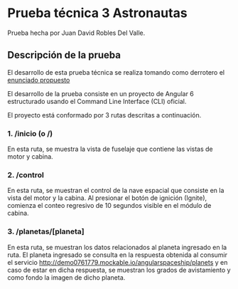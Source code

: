 # Prueba técnica 3 Astronautas

Prueba hecha por Juan David Robles Del Valle.

## Descripción de la prueba

El desarrollo de esta prueba técnica se realiza tomando como derrotero el [enunciado propuesto](https://drive.google.com/file/d/1XTIfpwExjEuXFrLnM1tXUZptEIwaNiok/view?usp=sharing)

El desarrollo de la prueba consiste en un proyecto de Angular 6 estructurado usando el Command Line Interface (CLI) oficial.

El proyecto está conformado por 3 rutas descritas a continuación.

### 1. /inicio (o /)

En esta ruta, se muestra la vista de fuselaje que contiene las vistas de motor y cabina.

### 2. /control

En esta ruta, se muestran el control de la nave espacial que consiste en la vista del motor y la cabina. Al presionar el botón de ignición (Ignite), comienza el conteo regresivo de 10 segundos visible en el módulo de cabina.

### 3. /planetas/[planeta]

En esta ruta, se muestran los datos relacionados al planeta ingresado en la ruta. El planeta ingresado se consulta en la respuesta obtenida al consumir el servicio http://demo0761779.mockable.io/angularspaceship/planets y en caso de estar en dicha respuesta, se muestran los grados de avistamiento y como fondo la imagen de dicho planeta.
